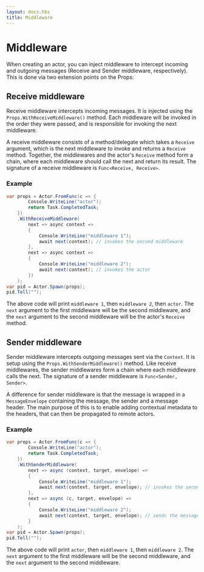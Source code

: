 ```yaml
---
layout: docs.hbs
title: Middleware
---
```


# Middleware

When creating an actor, you can inject middleware to intercept incoming and outgoing messages (Receive and Sender middleware, respectively). This is done via two extension points on the Props:

## Receive middleware

Receive middleware intercepts incoming messages. It is injected using the `Props.WithReceiveMiddleware()` method. Each middleware will be invoked in the order they were passed, and is responsible for invoking the next middleware.

A receive middleware consists of a method/delegate which takes a `Receive` argument, which is the next middleware to invoke and returns a `Receive` method. Together, the middlewares and the actor's `Receive` method form a chain, where each middleware should call the next and return its result. The signature of a receive middleware is `Func<Receive, Receive>`.

### Example
```csharp
var props = Actor.FromFunc(c => {
        Console.WriteLine("actor");
        return Task.CompletedTask;
    })
    .WithReceiveMiddleware(
        next => async context =>
        {
            Console.WriteLine("middleware 1");
            await next(context); // invokes the second middleware
        },
        next => async context =>
        {
            Console.WriteLine("middleware 2");
            await next(context); // invokes the actor
        })
    );
var pid = Actor.Spawn(props);
pid.Tell("");
```

The above code will print `middleware 1`, then `middleware 2`, then `actor`. The `next` argument to the first middleware will be the second middleware, and the `next` argument to the second middleware will be the actor's `Receive` method.

## Sender middleware

Sender middleware intercepts outgoing messages sent via the `Context`. It is setup using the `Props.WithSenderMiddleware()` method. Like receive middlewares, the sender middlewares form a chain where each middleware calls the next. The signature of a sender middleware is `Func<Sender, Sender>`.

A difference for sender middleware is that the message is wrapped in a `MessageEnvelope` containing the message, the sender and a message header. The main purpose of this is to enable adding contextual metadata to the headers, that can then be propagated to remote actors.

### Example
```csharp
var props = Actor.FromFunc(c => {
        Console.WriteLine("actor");
        return Task.CompletedTask;
    })
    .WithSenderMiddleware(
        next => async (context, target, envelope) =>
        {
            Console.WriteLine("middleware 1");
            await next(context, target, envelope); // invokes the second middleware
        },
        next => async (c, target, envelope) =>
        {
            Console.WriteLine("middleware 2");
            await next(context, target, envelope); // sends the message to the target
        }
    );
var pid = Actor.Spawn(props);
pid.Tell("");
```

The above code will print `actor`, then `middleware 1`, then `middleware 2`. The `next` argument to the first middleware will be the second middleware, and the `next` argument to the second middleware.
